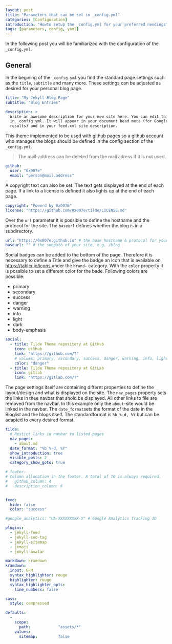 ```yaml
---
layout: post
title: "Parameters that can be set in _config.yml"
categories: [Configuration]
introduction: "Howto setup the _config.yml for your preferred needings"
tags: [parameters, config, yaml]
---
```


In the following post you will be familiarized with the configuration of the `_config.yml`.

## General

In the begining of the `_config.yml` you find the standard page settings such as the `title`, `subtitle` and many more. These settings can be adjusted as desired for your personal blog page.

```yaml
title: "My Jekyll Blog Page"
subtitle: "Blog Entries"

description: >
  Write an awesome description for your new site here. You can edit this line
  in _config.yml. It will appear in your document head meta (for Google search
  results) and in your feed.xml site description.
```

This theme implemented to be used with github pages so a github account who manages the blogs should be defined in the config section of the `_config.yml`.

> The mail-address can be deleted from the mail adress if it is not used.

```yaml
github:
  user: "0x007e"
  email: "person@mail.address"
```

A copyright text can also be set. The text gets displayed at the end of each page. If a link to a license is defined it also lights up at the end of each page.

```yaml
copyright: "Powerd by 0x007E"
license: "https://github.com/0x007e/tilde/LICENSE.md"
```

Over the `url` parameter it is possible to define the hostname and the protocol for the site. The `baseurl` defines whether the blog is in a subdirectory.

```yaml
url: "https://0x007e.github.io" # the base hostname & protocol for your site, e.g. http://example.com
baseurl: "" # the subpath of your site, e.g. /blog
```

Social badges can be added to the bottom of the page. Therefore it is necessary to define a Title and give the badge an icon that is available on [https://tabler.io/icons ](https://tabler.io/icons) under the `brand-` category. With the `color` property it is possible to set a different color for the bade. Following colors are possible:

- primary
- secondary
- success
- danger
- warning
- info
- light
- dark
- body-emphasis

```yaml
social:
  - title: Tilde Theme repository at GitHub
    icon: github
    link: "https://github.com/?"
    # values: primary, secondary, success, danger, warning, info, light, dark, body-emphasis
    color: "danger"
  - title: Tilde Theme repository at GitLab
    icon: gitlab
    link: "https://gitlab.com/?"
```

The page settings itself are containing differnt properties to define the layout/design and what is displayed on the site. The `nav_pages` property  sets the links in thee navbar that shold be displayed. All other links to file are removed from the navbar. In this example only the `about`-site would be linked in the navbar. The `date_format`sets the format of the date in the Bloglist and the blogs itself. The standardformat is `%b %-d, %Y` but can be adapted to every desired format.

```yaml
tilde:
  # Restict links in navbar to listed pages
  nav_pages:
    - about.md
  date_format: "%b %-d, %Y"
  show_introduction: true
  visible_posts: 2
  category_show_goto: true
```

```yaml
# footer:
# Column allocation in the footer. A total of 10 is always required.
#   github_column: 4
#   description_column: 6


feed:
  hide: false
  color: "success"

#google_analytics: "UA-XXXXXXXXX-X" # Google Analytics tracking ID

plugins:
  - jekyll-feed
  - jekyll-seo-tag
  - jekyll-sitemap
  - jemoji
  - jekyll-avatar

markdown: kramdown
kramdown:
  input: GFM
  syntax_highlighter: rouge
  highlighter: rouge
  syntax_highlighter_opts:
    line_numbers: false 

sass:
  style: compressed

defaults:
  -
    scope:
      path:            "assets/*"
    values:
      sitemap:         false
```